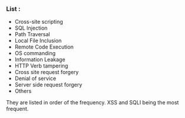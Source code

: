 ### List : 

- Cross-site scripting 
- SQL Injection
- Path Traversal
- Local File Inclusion
- Remote Code Execution
- OS commanding
- Information Leakage 
- HTTP Verb tampering
- Cross site request forgery 
- Denial of service
- Server side request forgery
- Others

They are listed in order of the frequency. XSS and SQLI being the most frequent.
